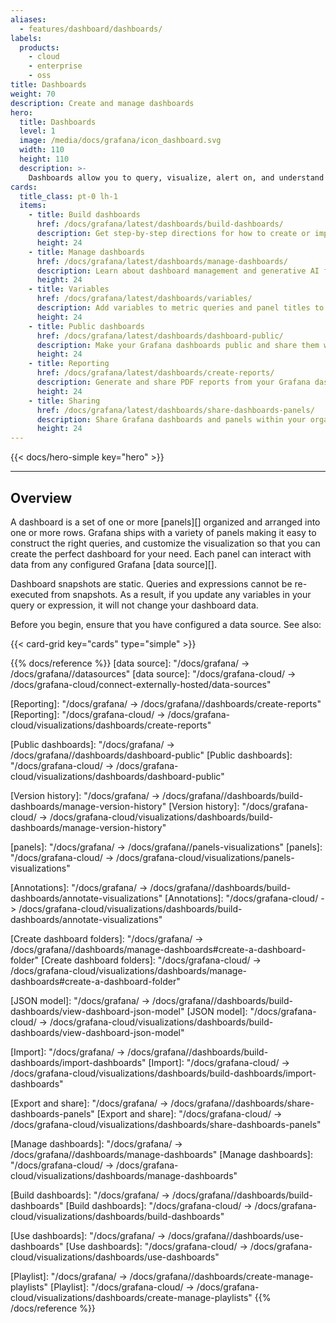 ```yaml
---
aliases:
  - features/dashboard/dashboards/
labels:
  products:
    - cloud
    - enterprise
    - oss
title: Dashboards
weight: 70
description: Create and manage dashboards
hero:
  title: Dashboards
  level: 1
  image: /media/docs/grafana/icon_dashboard.svg
  width: 110
  height: 110
  description: >-
    Dashboards allow you to query, visualize, alert on, and understand your data no matter where it’s stored. Translate and transform any of your data into flexible and versatile dashboards.
cards:
  title_class: pt-0 lh-1
  items:
    - title: Build dashboards
      href: /docs/grafana/latest/dashboards/build-dashboards/
      description: Get step-by-step directions for how to create or import your first dashboard and modify dashboard settings. Learn how to create and manage reusable library panels, configure dashboard links, annotate visualizations, and use the dashboard JSON.
      height: 24
    - title: Manage dashboards
      href: /docs/grafana/latest/dashboards/manage-dashboards/
      description: Learn about dashboard management and generative AI features for dashboards
      height: 24
    - title: Variables
      href: /docs/grafana/latest/dashboards/variables/
      description: Add variables to metric queries and panel titles to create interactive and dynamic dashboards
      height: 24
    - title: Public dashboards
      href: /docs/grafana/latest/dashboards/dashboard-public/
      description: Make your Grafana dashboards public and share them with anyone
      height: 24
    - title: Reporting
      href: /docs/grafana/latest/dashboards/create-reports/
      description: Generate and share PDF reports from your Grafana dashboards
      height: 24
    - title: Sharing
      href: /docs/grafana/latest/dashboards/share-dashboards-panels/
      description: Share Grafana dashboards and panels within your organization and publicly
      height: 24
---
```


{{< docs/hero-simple key="hero" >}}

---

## Overview

A dashboard is a set of one or more [panels][] organized and arranged into one or more rows. Grafana ships with a variety of panels making it easy to construct the right queries, and customize the visualization so that you can create the perfect dashboard for your need. Each panel can interact with data from any configured Grafana [data source][].

Dashboard snapshots are static. Queries and expressions cannot be re-executed from snapshots. As a result, if you update any variables in your query or expression, it will not change your dashboard data.

Before you begin, ensure that you have configured a data source. See also:

{{< card-grid key="cards" type="simple" >}}

{{% docs/reference %}}
[data source]: "/docs/grafana/ -> /docs/grafana/<GRAFANA VERSION>/datasources"
[data source]: "/docs/grafana-cloud/ -> /docs/grafana-cloud/connect-externally-hosted/data-sources"

[Reporting]: "/docs/grafana/ -> /docs/grafana/<GRAFANA VERSION>/dashboards/create-reports"
[Reporting]: "/docs/grafana-cloud/ -> /docs/grafana-cloud/visualizations/dashboards/create-reports"

[Public dashboards]: "/docs/grafana/ -> /docs/grafana/<GRAFANA VERSION>/dashboards/dashboard-public"
[Public dashboards]: "/docs/grafana-cloud/ -> /docs/grafana-cloud/visualizations/dashboards/dashboard-public"

[Version history]: "/docs/grafana/ -> /docs/grafana/<GRAFANA VERSION>/dashboards/build-dashboards/manage-version-history"
[Version history]: "/docs/grafana-cloud/ -> /docs/grafana-cloud/visualizations/dashboards/build-dashboards/manage-version-history"

[panels]: "/docs/grafana/ -> /docs/grafana/<GRAFANA VERSION>/panels-visualizations"
[panels]: "/docs/grafana-cloud/ -> /docs/grafana-cloud/visualizations/panels-visualizations"

[Annotations]: "/docs/grafana/ -> /docs/grafana/<GRAFANA VERSION>/dashboards/build-dashboards/annotate-visualizations"
[Annotations]: "/docs/grafana-cloud/ -> /docs/grafana-cloud/visualizations/dashboards/build-dashboards/annotate-visualizations"

[Create dashboard folders]: "/docs/grafana/ -> /docs/grafana/<GRAFANA VERSION>/dashboards/manage-dashboards#create-a-dashboard-folder"
[Create dashboard folders]: "/docs/grafana-cloud/ -> /docs/grafana-cloud/visualizations/dashboards/manage-dashboards#create-a-dashboard-folder"

[JSON model]: "/docs/grafana/ -> /docs/grafana/<GRAFANA VERSION>/dashboards/build-dashboards/view-dashboard-json-model"
[JSON model]: "/docs/grafana-cloud/ -> /docs/grafana-cloud/visualizations/dashboards/build-dashboards/view-dashboard-json-model"

[Import]: "/docs/grafana/ -> /docs/grafana/<GRAFANA VERSION>/dashboards/build-dashboards/import-dashboards"
[Import]: "/docs/grafana-cloud/ -> /docs/grafana-cloud/visualizations/dashboards/build-dashboards/import-dashboards"

[Export and share]: "/docs/grafana/ -> /docs/grafana/<GRAFANA VERSION>/dashboards/share-dashboards-panels"
[Export and share]: "/docs/grafana-cloud/ -> /docs/grafana-cloud/visualizations/dashboards/share-dashboards-panels"

[Manage dashboards]: "/docs/grafana/ -> /docs/grafana/<GRAFANA VERSION>/dashboards/manage-dashboards"
[Manage dashboards]: "/docs/grafana-cloud/ -> /docs/grafana-cloud/visualizations/dashboards/manage-dashboards"

[Build dashboards]: "/docs/grafana/ -> /docs/grafana/<GRAFANA VERSION>/dashboards/build-dashboards"
[Build dashboards]: "/docs/grafana-cloud/ -> /docs/grafana-cloud/visualizations/dashboards/build-dashboards"

[Use dashboards]: "/docs/grafana/ -> /docs/grafana/<GRAFANA VERSION>/dashboards/use-dashboards"
[Use dashboards]: "/docs/grafana-cloud/ -> /docs/grafana-cloud/visualizations/dashboards/use-dashboards"

[Playlist]: "/docs/grafana/ -> /docs/grafana/<GRAFANA VERSION>/dashboards/create-manage-playlists"
[Playlist]: "/docs/grafana-cloud/ -> /docs/grafana-cloud/visualizations/dashboards/create-manage-playlists"
{{% /docs/reference %}}
